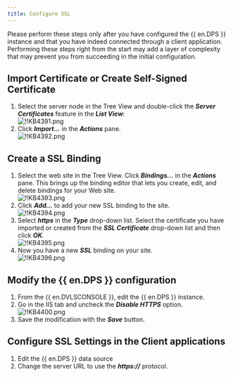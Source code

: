 ```yaml
---
title: Configure SSL
---
```

Please perform these steps only after you have configured the {{ en.DPS }} instance and that you have indeed connected through a client application. Performing these steps right from the start may add a layer of complexity that may prevent you from succeeding in the initial configuration. 

## Import Certificate or Create Self-Signed Certificate

1. Select the server node in the Tree View and double-click the ***Server Certificates*** feature in the ***List View***:  
![!!KB4391.png](/img/en/kb/KB4391.png)
1. Click ***Import...*** in the ***Actions*** pane.  
![!!KB4392.png](/img/en/kb/KB4392.png) 

## Create a SSL Binding

1. Select the web site in the Tree View. Click ***Bindings...*** in the ***Actions*** pane. This brings up the binding editor that lets you create, edit, and delete bindings for your Web site.  
![!!KB4393.png](/img/en/kb/KB4393.png) 
1. Click ***Add...*** to add your new SSL binding to the site.  
![!!KB4394.png](/img/en/kb/KB4394.png) 
1. Select ***https*** in the ***Type*** drop-down list. Select the certificate you have imported or created from the ***SSL Certificate*** drop-down list and then click ***OK***.  
![!!KB4395.png](/img/en/kb/KB4395.png) 
1. Now you have a new ***SSL*** binding on your site.  
![!!KB4396.png](/img/en/kb/KB4396.png) 

## Modify the {{ en.DPS }} configuration

1. From the {{ en.DVLSCONSOLE }}, edit the {{ en.DPS }} instance.
2. Go in the IIS tab and uncheck the ***Disable HTTPS*** option.  
![!!KB4400.png](/img/en/kb/KB4400.png)
1. Save the modification with the ***Save*** button.

## Configure SSL Settings in the Client applications

1. Edit the {{ en.DPS }} data source
2. Change the server URL to use the ***https://*** protocol.